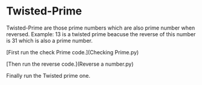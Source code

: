 # Twisted-Prime
Twisted-Prime are those prime numbers which are also prime number when reversed.
Example: 13 is a twisted prime beacuse the reverse of this number is 31 which is also a prime number.


[First run the check Prime code.](Checking Prime.py)

[Then run the reverse code.](Reverse a number.py)

Finally run the Twisted prime one.
